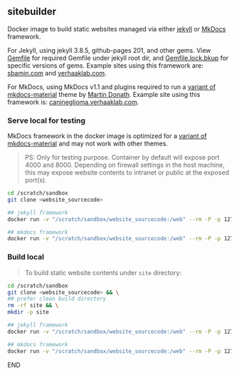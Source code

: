 ## sitebuilder

Docker image to build static websites managed via either [jekyll](https://jekyllrb.com/) or [MkDocs](https://www.mkdocs.org) framework.

For Jekyll, using jekyll 3.8.5, github-pages 201, and other gems. View [Gemfile](Gemfile) for required Gemfile under jekyll root dir, and [Gemfile.lock.bkup](Gemfile.lock.bkup) for specific versions of gems. Example sites using this framework are: [sbamin.com](https://sbamin.com) and [verhaaklab.com](https://verhaaklab.com).

For MkDocs, using MkDocs v1.1 and plugins required to run a [variant of mkdocs-material](https://github.com/sbamin/theme-mkdocs-material/) theme by [Martin Donath](https://github.com/squidfunk). Example site using this framework is: [canineglioma.verhaaklab.com](https://canineglioma.verhaaklab.com).

### Serve local for testing

MkDocs framework in the docker image is optimized for a [variant of mkdocs-material](https://github.com/sbamin/theme-mkdocs-material/) and may not work with other themes.

>PS: Only for testing purpose. Container by default will expose port 4000 and 8000. Depending on firewall settings in the host machine, this may expose website contents to intranet or public at the exposed port(s).

```sh
cd /scratch/sandbox
git clone <website_sourcecode>

## jekyll framework
docker run -v "/scratch/sandbox/website_sourcecode:/web" --rm -P -p 127.0.0.1:4000:4000 sbamin/sitebuilder:1.2.1 jekyll serve -c _devconfig.yml -d _sitelocal

## mkdocs framework
docker run -v "/scratch/sandbox/website_sourcecode:/web" --rm -P -p 127.0.0.1:8000:8000 sbamin/sitebuilder:1.2.1 mkdocs -q serve -a 0.0.0.0:8000
```

### Build local

>To build static website contents under `site` directory:

```sh
cd /scratch/sandbox
git clone <website_sourcecode> && \
## prefer clean build directory
rm -rf site && \
mkdir -p site

## jekyll framework
docker run -v "/scratch/sandbox/website_sourcecode:/web" --rm -P -p 127.0.0.1:4000:4000 sbamin/sitebuilder:1.2.1 jekyll serve -c _config.yml -d site

## mkdocs framework
docker run -v "/scratch/sandbox/website_sourcecode:/web" --rm -P -p 127.0.0.1:8000:8000 sbamin/sitebuilder:1.2.1 mkdocs build --clean -d site
```

END

